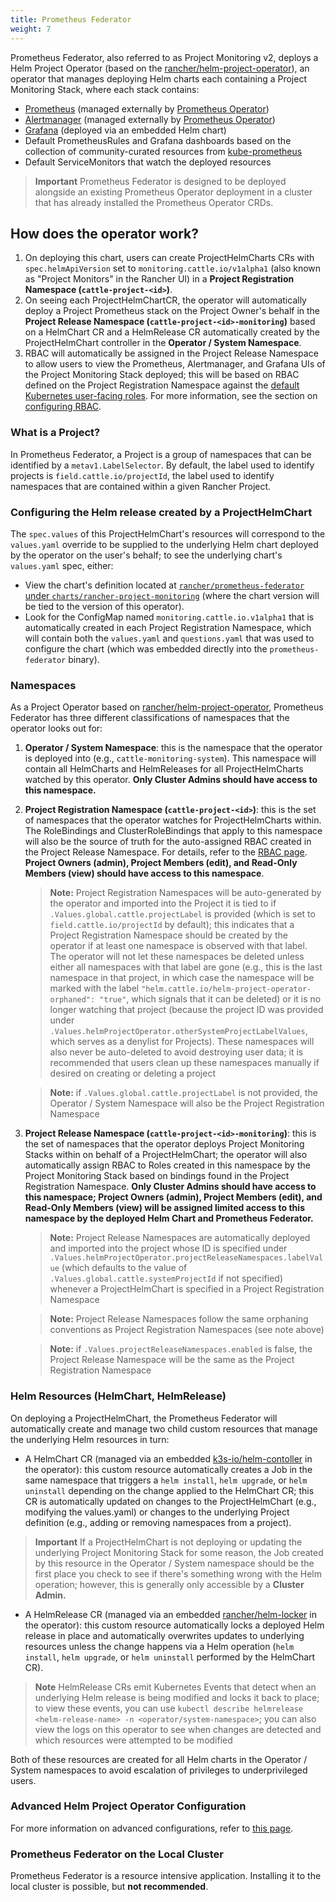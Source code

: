 ```yaml
---
title: Prometheus Federator
weight: 7
---
```


Prometheus Federator, also referred to as Project Monitoring v2, deploys a Helm Project Operator (based on the [rancher/helm-project-operator](https://github.com/rancher/helm-project-operator)), an operator that manages deploying Helm charts each containing a Project Monitoring Stack, where each stack contains:

- [Prometheus](https://prometheus.io/) (managed externally by [Prometheus Operator](https://github.com/prometheus-operator/prometheus-operator))
- [Alertmanager](https://prometheus.io/docs/alerting/latest/alertmanager/) (managed externally by [Prometheus Operator](https://github.com/prometheus-operator/prometheus-operator))
- [Grafana](https://github.com/helm/charts/tree/master/stable/grafana) (deployed via an embedded Helm chart)
- Default PrometheusRules and Grafana dashboards based on the collection of community-curated resources from [kube-prometheus](https://github.com/prometheus-operator/kube-prometheus/)
- Default ServiceMonitors that watch the deployed resources

> **Important** Prometheus Federator is designed to be deployed alongside an existing Prometheus Operator deployment in a cluster that has already installed the Prometheus Operator CRDs.

## How does the operator work?

1. On deploying this chart, users can create ProjectHelmCharts CRs with `spec.helmApiVersion` set to `monitoring.cattle.io/v1alpha1` (also known as "Project Monitors" in the Rancher UI) in a **Project Registration Namespace (`cattle-project-<id>`)**.
2. On seeing each ProjectHelmChartCR, the operator will automatically deploy a Project Prometheus stack on the Project Owner's behalf in the **Project Release Namespace (`cattle-project-<id>-monitoring`)** based on a HelmChart CR and a HelmRelease CR automatically created by the ProjectHelmChart controller in the **Operator / System Namespace**.
3. RBAC will automatically be assigned in the Project Release Namespace to allow users to view the Prometheus, Alertmanager, and Grafana UIs of the Project Monitoring Stack deployed; this will be based on RBAC defined on the Project Registration Namespace against the [default Kubernetes user-facing roles](https://kubernetes.io/docs/reference/access-authn-authz/rbac/#user-facing-roles). For more information, see the section on [configuring RBAC](./rbac/).

### What is a Project?

In Prometheus Federator, a Project is a group of namespaces that can be identified by a `metav1.LabelSelector`. By default, the label used to identify projects is `field.cattle.io/projectId`, the label used to identify namespaces that are contained within a given Rancher Project.

### Configuring the Helm release created by a ProjectHelmChart

The `spec.values` of this ProjectHelmChart's resources will correspond to the `values.yaml` override to be supplied to the underlying Helm chart deployed by the operator on the user's behalf; to see the underlying chart's `values.yaml` spec, either:

- View the chart's definition located at [`rancher/prometheus-federator` under `charts/rancher-project-monitoring`](https://github.com/rancher/prometheus-federator/blob/main/charts/rancher-project-monitoring) (where the chart version will be tied to the version of this operator).
- Look for the ConfigMap named `monitoring.cattle.io.v1alpha1` that is automatically created in each Project Registration Namespace, which will contain both the `values.yaml` and `questions.yaml` that was used to configure the chart (which was embedded directly into the `prometheus-federator` binary).

### Namespaces

As a Project Operator based on [rancher/helm-project-operator](https://github.com/rancher/helm-project-operator), Prometheus Federator has three different classifications of namespaces that the operator looks out for:

1. **Operator / System Namespace**: this is the namespace that the operator is deployed into (e.g., `cattle-monitoring-system`). This namespace will contain all HelmCharts and HelmReleases for all ProjectHelmCharts watched by this operator. **Only Cluster Admins should have access to this namespace.**
2. **Project Registration Namespace (`cattle-project-<id>`)**: this is the set of namespaces that the operator watches for ProjectHelmCharts within. The RoleBindings and ClusterRoleBindings that apply to this namespace will also be the source of truth for the auto-assigned RBAC created in the Project Release Namespace. For details, refer to the [RBAC page](./rbac/). **Project Owners (admin), Project Members (edit), and Read-Only Members (view) should have access to this namespace**.

    > **Note:** Project Registration Namespaces will be auto-generated by the operator and imported into the Project it is tied to if `.Values.global.cattle.projectLabel` is provided (which is set to `field.cattle.io/projectId` by default); this indicates that a Project Registration Namespace should be created by the operator if at least one namespace is observed with that label. The operator will not let these namespaces be deleted unless either all namespaces with that label are gone (e.g., this is the last namespace in that project, in which case the namespace will be marked with the label `"helm.cattle.io/helm-project-operator-orphaned": "true"`, which signals that it can be deleted) or it is no longer watching that project (because the project ID was provided under `.Values.helmProjectOperator.otherSystemProjectLabelValues`, which serves as a denylist for Projects). These namespaces will also never be auto-deleted to avoid destroying user data; it is recommended that users clean up these namespaces manually if desired on creating or deleting a project

    > **Note:** if `.Values.global.cattle.projectLabel` is not provided, the Operator / System Namespace will also be the Project Registration Namespace
3. **Project Release Namespace (`cattle-project-<id>-monitoring`)**: this is the set of namespaces that the operator deploys Project Monitoring Stacks within on behalf of a ProjectHelmChart; the operator will also automatically assign RBAC to Roles created in this namespace by the Project Monitoring Stack based on bindings found in the Project Registration Namespace. **Only Cluster Admins should have access to this namespace; Project Owners (admin), Project Members (edit), and Read-Only Members (view) will be assigned limited access to this namespace by the deployed Helm Chart and Prometheus Federator.**

    > **Note:** Project Release Namespaces are automatically deployed and imported into the project whose ID is specified under `.Values.helmProjectOperator.projectReleaseNamespaces.labelValue` (which defaults to the value of `.Values.global.cattle.systemProjectId` if not specified) whenever a ProjectHelmChart is specified in a Project Registration Namespace

    > **Note:** Project Release Namespaces follow the same orphaning conventions as Project Registration Namespaces (see note above)

    > **Note:** if `.Values.projectReleaseNamespaces.enabled` is false, the Project Release Namespace will be the same as the Project Registration Namespace

### Helm Resources (HelmChart, HelmRelease)

On deploying a ProjectHelmChart, the Prometheus Federator will automatically create and manage two child custom resources that manage the underlying Helm resources in turn:

- A HelmChart CR (managed via an embedded [k3s-io/helm-contoller](https://github.com/k3s-io/helm-controller) in the operator): this custom resource automatically creates a Job in the same namespace that triggers a `helm install`, `helm upgrade`, or `helm uninstall` depending on the change applied to the HelmChart CR; this CR is automatically updated on changes to the ProjectHelmChart (e.g., modifying the values.yaml) or changes to the underlying Project definition (e.g., adding or removing namespaces from a project).

> **Important** If a ProjectHelmChart is not deploying or updating the underlying Project Monitoring Stack for some reason, the Job created by this resource in the Operator / System namespace should be the first place you check to see if there's something wrong with the Helm operation; however, this is generally only accessible by a **Cluster Admin.**

- A HelmRelease CR (managed via an embedded [rancher/helm-locker](https://github.com/rancher/helm-locker) in the operator): this custom resource automatically locks a deployed Helm release in place and automatically overwrites updates to underlying resources unless the change happens via a Helm operation (`helm install`, `helm upgrade`, or `helm uninstall` performed by the HelmChart CR).

> **Note** HelmRelease CRs emit Kubernetes Events that detect when an underlying Helm release is being modified and locks it back to place; to view these events, you can use `kubectl describe helmrelease <helm-release-name> -n <operator/system-namespace>`; you can also view the logs on this operator to see when changes are detected and which resources were attempted to be modified

Both of these resources are created for all Helm charts in the Operator / System namespaces to avoid escalation of privileges to underprivileged users.

### Advanced Helm Project Operator Configuration

For more information on advanced configurations, refer to [this page](https://github.com/rancher/prometheus-federator/blob/main/charts/prometheus-federator/0.0.1/README.md#advanced-helm-project-operator-configuration).

<!--
|Value|Configuration|
|---|---------------------------|
|`helmProjectOperator.valuesOverride`| Allows an Operator to override values that are set on each ProjectHelmChart deployment on an operator-level; user-provided options (specified on the `spec.values` of the ProjectHelmChart) are automatically overridden if operator-level values are provided. For an exmaple, see how the default value overrides `federate.targets` (note: when overriding list values like `federate.targets`, user-provided list values will **not** be concatenated) |
|`helmProjectOperator.projectReleaseNamespaces.labelValues`| The value of the Project that all Project Release Namespaces should be auto-imported into (via label and annotation). Not recommended to be overridden on a Rancher setup. |
|`helmProjectOperator.otherSystemProjectLabelValues`| Other namespaces that the operator should treat as a system namespace that should not be monitored. By default, all namespaces that match `global.cattle.systemProjectId` will not be matched. `cattle-monitoring-system`, `cattle-dashboards`, and `kube-system` are explicitly marked as system namespaces as well, regardless of label or annotation. |
|`helmProjectOperator.releaseRoleBindings.aggregate`| Whether to automatically create RBAC resources in Project Release namespaces
|`helmProjectOperator.releaseRoleBindings.clusterRoleRefs.<admin\|edit\|view>`| ClusterRoles to reference to discover subjects to create RoleBindings for in the Project Release Namespace for all corresponding Project Release Roles. See RBAC above for more information |
|`helmProjectOperator.hardenedNamespaces.enabled`| Whether to automatically patch the default ServiceAccount with `automountServiceAccountToken: false` and create a default NetworkPolicy in all managed namespaces in the cluster; the default values ensure that the creation of the namespace does not break a CIS 1.16 hardened scan |
|`helmProjectOperator.hardenedNamespaces.configuration`| The configuration to be supplied to the default ServiceAccount or auto-generated NetworkPolicy on managing a namespace |
-->

### Prometheus Federator on the Local Cluster

Prometheus Federator is a resource intensive application. Installing it to the local cluster is possible, but **not recommended**.
